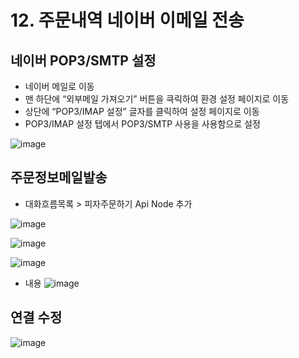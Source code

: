 # 12. 주문내역 네이버 이메일 전송
## 네이버 POP3/SMTP 설정
- 네이버 메일로 이동
- 맨 하단에 “외부메일 가져오기” 버튼을 큭릭하여 환경 설정 페이지로 이동
- 상단에 “POP3/IMAP 설정” 글자를 클릭하여 설정 페이지로 이동
- POP3/IMAP 설정 텝에서 POP3/SMTP 사용을 사용함으로 설정

![image](https://user-images.githubusercontent.com/24771449/67619197-80d56500-f833-11e9-9d82-9e0b8bc10072.png)

## 주문정보메일발송
- 대화흐름목록 > 피자주문하기  Api Node 추가

![image](https://user-images.githubusercontent.com/24771449/67619294-cb0b1600-f834-11e9-8ec0-94549951d987.png)

![image](https://user-images.githubusercontent.com/24771449/67619323-f988f100-f834-11e9-9d56-56ef63739422.png)

![image](https://user-images.githubusercontent.com/24771449/67619370-df034780-f835-11e9-9e5f-d6ff99e21447.png)

- 내용
![image](https://user-images.githubusercontent.com/24771449/67619383-04905100-f836-11e9-8b7b-cc628242fa77.png)

## 연결 수정

![image](https://user-images.githubusercontent.com/24771449/67619752-6e125e80-f83a-11e9-92a2-e9850dbe4508.png)
